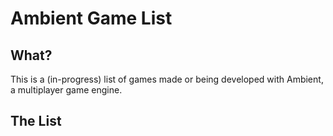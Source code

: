 # Ambient Game List

## What?

This is a (in-progress) list of games made or being developed with Ambient, a multiplayer game engine.

## The List
